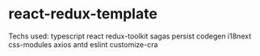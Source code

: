 # react-redux-template

Techs used:
typescript
react
redux-toolkit
sagas
persist
codegen
i18next
css-modules
axios
antd
eslint
customize-cra
